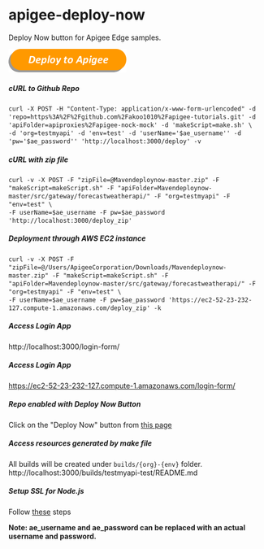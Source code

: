 # apigee-deploy-now
Deploy Now button for Apigee Edge samples.

[![Deploy to Apigee](./images/deploy_to_apigee.png)](http://dabuttonfactory.com/#t=Deploy+to+Apigee&f=Calibri-Bold-Italic&ts=22&tc=fff&hp=35&vp=10&c=round&bgt=pyramid&bgc=f90&ebgc=f90&shs=4&shc=666&sho=se)

##### cURL to Github Repo
```shell
curl -X POST -H "Content-Type: application/x-www-form-urlencoded" -d 'repo=https%3A%2F%2Fgithub.com%2Fakoo1010%2Fapigee-tutorials.git' -d 'apiFolder=apiproxies%2Fapigee-nock-mock' -d 'makeScript=make.sh' \
-d 'org=testmyapi' -d 'env=test' -d 'userName='$ae_username'' -d 'pw='$ae_password'' 'http://localhost:3000/deploy' -v
```
##### cURL with zip file
```shell
curl -v -X POST -F "zipFile=@Mavendeploynow-master.zip" -F "makeScript=makeScript.sh" -F "apiFolder=Mavendeploynow-master/src/gateway/forecastweatherapi/" -F "org=testmyapi" -F "env=test" \
-F userName=$ae_username -F pw=$ae_password 'http://localhost:3000/deploy_zip'
```

##### Deployment through AWS EC2 instance
```shell
curl -v -X POST -F "zipFile=@/Users/ApigeeCorporation/Downloads/Mavendeploynow-master.zip" -F "makeScript=makeScript.sh" -F "apiFolder=Mavendeploynow-master/src/gateway/forecastweatherapi/" -F "org=testmyapi" -F "env=test" \
-F userName=$ae_username -F pw=$ae_password 'https://ec2-52-23-232-127.compute-1.amazonaws.com/deploy_zip' -k
```

##### Access Login App
http://localhost:3000/login-form/

##### Access Login App
https://ec2-52-23-232-127.compute-1.amazonaws.com/login-form/

##### Repo enabled with Deploy Now Button
Click on the "Deploy Now" button from [this page](https://github.com/dzuluaga/Mavendeploynow)

##### Access resources generated by make file
All builds will be created under ```builds/{org}-{env}``` folder.
http://localhost:3000/builds/testmyapi-test/README.md

##### Setup SSL for Node.js
Follow [these](http://blog.mgechev.com/2014/02/19/create-https-tls-ssl-application-with-express-nodejs/) steps

**Note: ae_username and ae_password can be replaced with an actual username and password.**